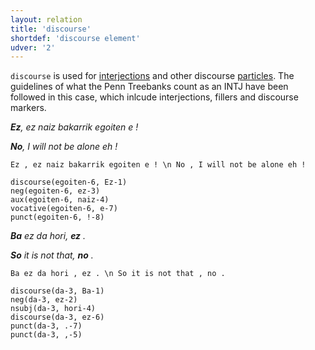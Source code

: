 ```yaml
---
layout: relation
title: 'discourse'
shortdef: 'discourse element'
udver: '2'
---
```


`discourse` is used for [interjections](u-pos/INTJ) and other discourse [particles](u-pos/PART). The guidelines of what the Penn Treebanks count as an INTJ have been followed in this case, which inlcude interjections, fillers and discourse markers.


***Ez**, ez naiz bakarrik egoiten e !*

***No**, I will not be alone eh !*

~~~ sdparse
Ez , ez naiz bakarrik egoiten e ! \n No , I will not be alone eh !

discourse(egoiten-6, Ez-1)
neg(egoiten-6, ez-3)
aux(egoiten-6, naiz-4)
vocative(egoiten-6, e-7)
punct(egoiten-6, !-8)
~~~


***Ba** ez da hori, **ez** .*

***So** it is not that, **no** .*

~~~ sdparse
Ba ez da hori , ez . \n So it is not that , no .

discourse(da-3, Ba-1)
neg(da-3, ez-2)
nsubj(da-3, hori-4)
discourse(da-3, ez-6)
punct(da-3, .-7)
punct(da-3, ,-5)
~~~
<!-- Interlanguage links updated So kvě 14 19:03:30 CEST 2022 -->
